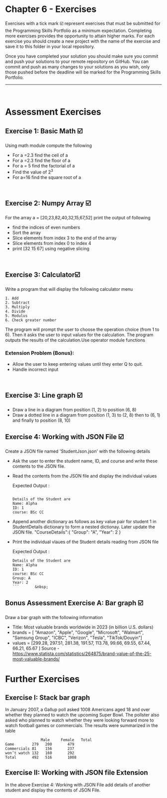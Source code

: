 # Chapter 6 - Exercises
Exercises with a tick mark ☑️ represent exercises that must be submitted for the Programming Skills Portfolio as a minimum expectation. Completing more exercises provides the opportunity to attain higher marks. For each exercise you should create a new project with the name of the exercise and save it to this folder in your local repository.

Once you have completed your solution you should make sure you commit and push your solutions to your remote repository on GitHub. You can commit and push as many changes to your solutions as you wish, only those pushed before the deadline will be marked for the Programming Skills Portfolio.

---
&nbsp;
# Assessment Exercises
## Exercise 1: Basic Math ☑️
Using math module compute the following
- For a =2.3 find the ceil of a
- For a =2.3 find the floor of a 
- For a = 5 find the factorial of a
- Find the value of 2<sup>3</sup>
- For a=16 find the square root of a

&nbsp;
&nbsp;
## Exercise 2: Numpy Array ☑️
For the array a = [20,23,82,40,32,15,67,52] print the output of following
- find the indices of even numbers
- Sort the array
- Slice elements from index 3 to the end of the array
- Slice elements from index 0 to index 4
- print [32 15 67] using negative slicing

&nbsp;
&nbsp;
## Exercise 3: Calculator☑️
Write a program that will display the following calculator menu 
```
1. Add
2. Subtract
3. Multiply
4. Divide
5. Modulus
6. Check greater number
```
The program will prompt the user to choose the operation choice (from 1 to 6). Then it asks the user to input values for the calculation. The program outputs the results of the calculation.Use operator module functions

### Extension Problem (Bonus):
- Allow the user to keep entering values until they enter Q to quit.
- Handle incorrect input
 
&nbsp;
&nbsp;
## Exercise 3: Line graph ☑️
-  Draw a line in a diagram from position (1, 2) to position (6, 8)
-  Draw a dotted line in a diagram from position (1, 3) to (2, 8) then to (6, 1) and finally to position (8, 10)
&nbsp;
&nbsp;
## Exercise 4: Working with JSON File ☑️
Create a JSON file named 'StudentJson.json' with the following details
- Ask the user to enter the student name, ID, and course and write these contents to the JSON file.
- Read the contents from the JSON file and display the individual values
  
  Expected Output :
  ```
  
  Details of the Student are
  Name: Alpha
  ID: 1
  course: BSc CC
  ```       
- Append another dictionary as follows as key value pair for student 1 in StudentDetails dictionary to form a nested dictionay. Later update the JSON file.
"CourseDetails":{ 
            "Group": "A",
            "Year": 2
         }
- Print the individual vlaues of the Student details reading from JSON file 

  Expected Output :
  ```
  Details of the Student are
  Name: Alpha
  ID: 1
  course: BSc CC
  Group: A
  Year: 2
  ```       &nbsp;
## Bonus Assessment Exercise A: Bar graph ☑️
Draw a bar graph with the following information
- Title: Most valuable brands worldwide in 2023 (in billion U.S. dollars)
- brands = [ "Amazon", "Apple", "Google", "Microsoft", "Walmart", "Samsung Group", "ICBC", "Verizon", "Tesla", "TikTok/Douyin"]
- values = [299.28, 297.51, 281.38, 191.57, 113.78, 99.66, 69.55, 67.44, 66.21, 65.67 ]
Source - https://www.statista.com/statistics/264875/brand-value-of-the-25-most-valuable-brands/
# Further Exercises
## Exercise I: Stack bar graph
In January 2007, a Gallup poll asked 1008 Americans aged 18 and over whether they planned to watch the upcoming Super Bowl. The pollster also asked who planned to watch whether they were looking forward more to watch football games or commercials. The results were summarized in the table
```
                Male	 Female	  Total
Game		279	  200	    479
Commercials	81	  156	    237
won’t watch	132	  160	    292
Total		492	  516	    1008
```
## Exercise II: Working with JSON file Extension
In the above Exercise 4: Working with JSON File add details of another student and display the contents of JSON File.
